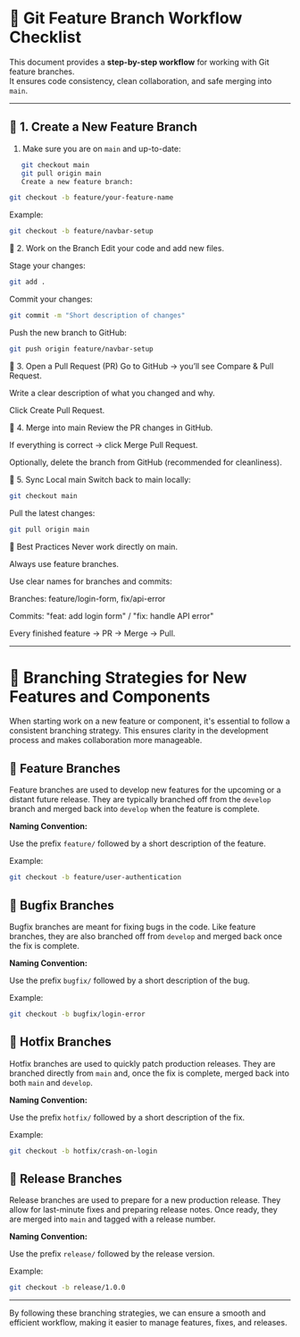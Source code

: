 # 📝 Git Feature Branch Workflow Checklist

This document provides a **step-by-step workflow** for working with Git feature branches.  
It ensures code consistency, clean collaboration, and safe merging into `main`.

---

## 🔹 1. Create a New Feature Branch

1. Make sure you are on `main` and up-to-date:

```bash
   git checkout main
   git pull origin main
   Create a new feature branch:
```

```bash
git checkout -b feature/your-feature-name
```

Example:

```bash
git checkout -b feature/navbar-setup
```

🔹 2. Work on the Branch
Edit your code and add new files.

Stage your changes:

```bash
git add .
```

Commit your changes:

```bash
git commit -m "Short description of changes"
```

Push the new branch to GitHub:

```bash
git push origin feature/navbar-setup
```

🔹 3. Open a Pull Request (PR)
Go to GitHub → you’ll see Compare & Pull Request.

Write a clear description of what you changed and why.

Click Create Pull Request.

🔹 4. Merge into main
Review the PR changes in GitHub.

If everything is correct → click Merge Pull Request.

Optionally, delete the branch from GitHub (recommended for cleanliness).

🔹 5. Sync Local main
Switch back to main locally:

```bash
git checkout main
```

Pull the latest changes:

```bash
git pull origin main
```

📌 Best Practices
Never work directly on main.

Always use feature branches.

Use clear names for branches and commits:

Branches: feature/login-form, fix/api-error

Commits: "feat: add login form" / "fix: handle API error"

Every finished feature → PR → Merge → Pull.

---

# 🌟 Branching Strategies for New Features and Components

When starting work on a new feature or component, it's essential to follow a consistent branching strategy. This ensures clarity in the development process and makes collaboration more manageable.

## 🔸 Feature Branches

Feature branches are used to develop new features for the upcoming or a distant future release. They are typically branched off from the `develop` branch and merged back into `develop` when the feature is complete.

**Naming Convention:**

Use the prefix `feature/` followed by a short description of the feature.

Example:

```bash
git checkout -b feature/user-authentication
```

## 🔸 Bugfix Branches

Bugfix branches are meant for fixing bugs in the code. Like feature branches, they are also branched off from `develop` and merged back once the fix is complete.

**Naming Convention:**

Use the prefix `bugfix/` followed by a short description of the bug.

Example:

```bash
git checkout -b bugfix/login-error
```

## 🔸 Hotfix Branches

Hotfix branches are used to quickly patch production releases. They are branched directly from `main` and, once the fix is complete, merged back into both `main` and `develop`.

**Naming Convention:**

Use the prefix `hotfix/` followed by a short description of the fix.

Example:

```bash
git checkout -b hotfix/crash-on-login
```

## 🔸 Release Branches

Release branches are used to prepare for a new production release. They allow for last-minute fixes and preparing release notes. Once ready, they are merged into `main` and tagged with a release number.

**Naming Convention:**

Use the prefix `release/` followed by the release version.

Example:

```bash
git checkout -b release/1.0.0
```

---

By following these branching strategies, we can ensure a smooth and efficient workflow, making it easier to manage features, fixes, and releases.
